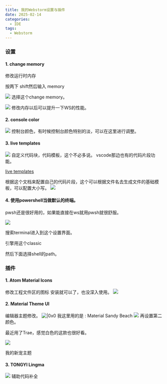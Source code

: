 ```yaml
---
title: 我的Webstorm设置与插件
date: 2025-02-14
categories:
  - IDE
tags:
  - Webstorm
---
```

### 设置

#### 1. change memory
修改运行时内存

按两下 shift然后输入 memory

![](https://raw.githubusercontent.com/InsHomePgup/pic_go_img/main/blog/20250214102111850.png)
选择这个change memory。

![](https://raw.githubusercontent.com/InsHomePgup/pic_go_img/main/blog/20250214102210619.png)
修改内存以后可以提升一下WS的性能。

#### 2.  console color

![](https://raw.githubusercontent.com/InsHomePgup/pic_go_img/main/blog/20250214103050953.png)
控制台颜色，有时候控制台颜色特别的淡，可以在这里进行调整。

#### 3. live templates
![](https://raw.githubusercontent.com/InsHomePgup/pic_go_img/main/blog/20250214103532806.png)
自定义代码块，代码模板，这个不必多说。
vscode那边也有的代码片段功能。

[live templates](https://www.jetbrains.com/help/webstorm/using-live-templates.html)

根据这个文档来配置自己的代码片段，这个可以根据文件名去生成文件的基础模板，可以配置大小写。
![](https://raw.githubusercontent.com/InsHomePgup/pic_go_img/main/blog/20250214103729151.png)
#### 4. 使用powershell当做默认的终端。

pwsh还是很好用的，如果能直接在ws就用pwsh就很舒服。

![](https://raw.githubusercontent.com/InsHomePgup/pic_go_img/main/blog/20250709142648652.png)

搜索terminal进入到这个设置界面。

引擎用这个classic

然后下面选择shell的path。

### 插件

#### 1. Atom Material Icons
修改工程文件区的图标
安装就可以了，也没深入使用。
![](https://raw.githubusercontent.com/InsHomePgup/pic_go_img/main/blog/20250214101324352.png)

#### 2. Material Theme UI

编辑器主题修改。
![|0x0](https://raw.githubusercontent.com/InsHomePgup/pic_go_img/main/blog/20250214101923430.png)
我这里用的是 :
Material Sandy Beach 
![](https://raw.githubusercontent.com/InsHomePgup/pic_go_img/main/blog/20250214102855782.png)
再设置第二颜色。

最近用了Trae，感觉白色的这款也很好看。

![](https://raw.githubusercontent.com/InsHomePgup/pic_go_img/main/blog/20250709142834425.png)

我的新宠主题

#### 3. TONGYI Lingma

![](https://raw.githubusercontent.com/InsHomePgup/pic_go_img/main/blog/20250214104802335.png)
辅助代码补全